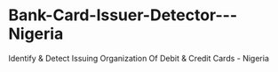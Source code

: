 # Bank-Card-Issuer-Detector---Nigeria
Identify &amp; Detect Issuing Organization Of Debit &amp; Credit Cards - Nigeria
